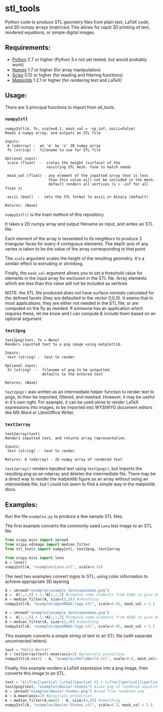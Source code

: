 stl_tools
=======================
Python code to produce STL geometry files from plain text, LaTeX code, and 2D numpy arrays (matrices) 
This allows for rapid 3D printing of text, rendered equations, or simple digital images.


## Requirements:
- [Python](http://python.org/) 2.7 or higher (Python 3.x not yet tested, but would probably work)
- [Numpy](http://www.numpy.org/) 1.7 or higher (for array manipulation)
- [Scipy](http://www.scipy.org/) 0.12 or higher (for reading and filtering functions)
- [Matplotlib](http://matplotlib.org/) 1.2.1 or higher (for rendering text and LaTeX)

## Usage:

There are 3 principal functions to import from stl_tools.

### `numpy2stl`
    numpy2stl(A, fn, scale=0.1, mask_val = -np.inf, ascii=False)
    Reads a numpy array, and outputs an STL file

    Inputs:
     A (ndarray) -  an 'm' by 'n' 2D numpy array
     fn (string) -  filename to use for STL file

    Optional input:
     scale (float)  -  scales the height (surface) of the 
                       resulting STL mesh. Tune to match needs

     mask_val (float) - any element of the inputted array that is less
                        than this value will not be included in the mesh.
                        default renders all vertices (x > -inf for all float x)

     ascii (bool)  -  sets the STL format to ascii or binary (default)

    Returns: (None)

`numpy2stl()` is the main method of this repository. 

It takes a 2D numpy array and output filename
as input, and writes an STL file. 

Each element of the array is tesselated to its neighbors to produce 2 triangular faces for
every 4 contiguous elements. The depth axis of any vertex is taken to be the value of the array corresponding to that point.

The `scale` argument scales the height of the resulting geometry. It's a similair effect to extruding or shrinking.

Finally, the `mask_val` argument allows you to set a threshold value for elements in the input array for exclusion in the STL file.
Array elements which are less than this value will not be included as vertices.

NOTE: the STL file produced does not have surface normals calculated for the defined facets (they are defaulted to the vector 0,0,0).
It seems that in most applications, they are either not needed in the STL file, or are computed on the fly as needed. If someone has an application which
requires these, let me know and I can compute & include them based on an optional argument.

### `text2png`
    text2png(text, fn = None)
    Renders inputted text to a png image using matplotlib.

    Inputs:
     text (string) -  text to render

    Optional input:
     fn (string)  -  filename of png to be outputted.
                     defaults to the entered text

    Returns: (None)

`text2png()` was written as an intermediate helper function to render text to pngs, to then be imported, filtered, and meshed.
However, it may be useful in it's own right. For example, it can be used alone to render LaTeX expressions into images, to be imported into WYSIWYG document editors like MS Word or LibreOffice Writer. 

### `text2array`
    text2array(text)
    Renders inputted text, and returns array representation.

    Inputs:
     text (string) -  text to render

    Returns: A (ndarray) - 2D numpy array of rendered text
    

`text2array()` renders inputted text using `text2png()`, but imports the resulting png as an ndarray and deletes the intermediate file.
There may be a direct way to render the matplotlib figure as an array without using an intermediate file, but I could not seem to find a simple
way in the matplotlib docs.


## Examples:

Run the file `examples.py` to produce a few sample STL files.

The first example converts the commonly-used `Lena` test image to an STL file

```python
from scipy.misc import imread
from scipy.ndimage import median_filter
from stl_tools import numpy2stl, text2png, text2array

from scipy.misc import lena
A = lena()
numpy2stl(A, "examples\Lena.stl", scale=0.25)
```

The next two examples convert logos to STL, using color information to achieve appropriate 3D layering

```python
A = imread("examples\example_data\openmdao.png")
A =  A[:,:,0] + 1.*A[:,:,3] #Compose some elements from RGBA to give desired depth 
A = median_filter(A, size=(3,3)) #smoothing
numpy2stl(A, "examples\OpenMDAO-logo.stl", scale=0.05, mask_val = 5.)
```

```python
A = imread("examples\example_data\openmdao.png")
A =  A[:,:,0] + 1.*A[:,:,3] #Compose some elements from RGBA to give desired depth 
A = median_filter(A, size=(3,3)) #smoothing
numpy2stl(A, "examples\OpenMDAO-logo.stl", scale=0.05, mask_val = 5.)
```

This example converts a simple string of text to an STL file (with separate unconnected letters)

```python
text = "Hello World!"
A = text2array(text).mean(axis=2) #grayscale projection
numpy2stl(A.max() - A, "examples/HelloWorld.stl", scale=0.6, mask_val=1)
```

Finally, this example renders a LaTeX expression into a png image, then converts this image to an STL.

```python
text = "$\\frac{\partial \\rho}{\partial t} + \\frac{\partial}{\partial x_j}\left[ \\rho u_j \\right] = 0$"
text2png(text, "examples\Navier-Stokes") #save png of rendered equation (optional)
A = imread("examples\Navier-Stokes.png") #read from rendered png
A = A.mean(axis=2) #grayscale projection
A = median_filter(A.max() - A, size=(4,4)) #smoothing
numpy2stl(A, "examples\Navier-Stokes.stl", scale=0.5, mask_val = 5.)
```
